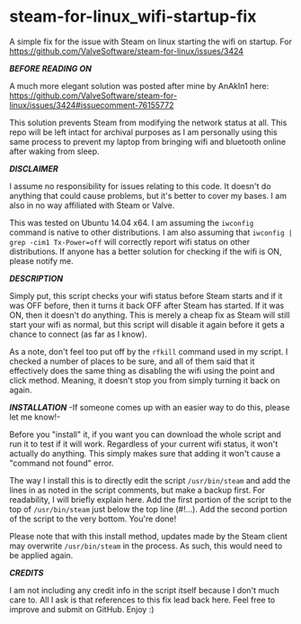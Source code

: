 # steam-for-linux_wifi-startup-fix
A simple fix for the issue with Steam on linux starting the wifi on startup. For https://github.com/ValveSoftware/steam-for-linux/issues/3424

***BEFORE READING ON***


A much more elegant solution was posted after mine by AnAkIn1 here: https://github.com/ValveSoftware/steam-for-linux/issues/3424#issuecomment-76155772

This solution prevents Steam from modifying the network status at all. This repo will be left intact for archival purposes as I am personally using this same process to prevent my laptop from bringing wifi and bluetooth online after waking from sleep.



***DISCLAIMER***


I assume no responsibility for issues relating to this code. It doesn't do anything that could cause problems, but it's better to cover my bases. I am also in no way affiliated with Steam or Valve.

This was tested on Ubuntu 14.04 x64. I am assuming the <code>iwconfig</code> command is native to other distributions. I am also assuming that <code>iwconfig | grep -cim1 Tx-Power=off</code> will correctly report wifi status on other distributions. If anyone has a better solution for checking if the wifi is ON, please notify me.


***DESCRIPTION***


Simply put, this script checks your wifi status before Steam starts and if it was OFF before, then it turns it back OFF after Steam has started. If it was ON, then it doesn't do anything. This is merely a cheap fix as Steam will still start your wifi as normal, but this script will disable it again before it gets a chance to connect (as far as I know).

As a note, don't feel too put off by the <code>rfkill</code> command used in my script. I checked a number of places to be sure, and all of them said that it effectively does the same thing as disabling the wifi using the point and click method. Meaning, it doesn't stop you from simply turning it back on again.


***INSTALLATION***
-If someone comes up with an easier way to do this, please let me know!-


Before you "install" it, if you want you can download the whole script and run it to test if it will work. Regardless of your current wifi status, it won't actually do anything. This simply makes sure that adding it won't cause a "command not found" error. 

The way I install this is to directly edit the script <code>/usr/bin/steam</code> and add the lines in as noted in the script comments, but make a backup first. For readability, I will briefly explain here. Add the first portion of the script to the top of <code>/usr/bin/steam</code> just below the top line (#!...). Add the second portion of the script to the very bottom. You're done!

Please note that with this install method, updates made by the Steam client may overwrite <code>/usr/bin/steam</code> in the process. As such, this would need to be applied again.


***CREDITS***


I am not including any credit info in the script itself because I don't much care to. All I ask is that references to this fix lead back here. Feel free to improve and submit on GitHub. Enjoy :)
